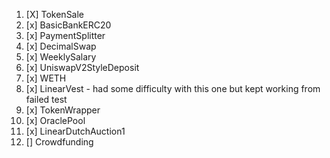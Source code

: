 1. [X] TokenSale
2. [x] BasicBankERC20
3. [x] PaymentSplitter
4. [x] DecimalSwap
5. [x] WeeklySalary
6. [x] UniswapV2StyleDeposit
7. [x] WETH
8. [x] LinearVest - had some difficulty with this one but kept working from failed test
9. [x] TokenWrapper
10. [x] OraclePool
11. [x] LinearDutchAuction1
12. [] Crowdfunding 